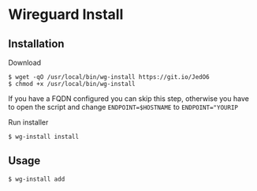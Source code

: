# Wireguard Install
## Installation
Download
```shell
$ wget -qO /usr/local/bin/wg-install https://git.io/JedO6
$ chmod +x /usr/local/bin/wg-install
```
If you have a FQDN configured you can skip this step, otherwise you have to open the script and change `ENDPOINT=$HOSTNAME` to `ENDPOINT="YOURIP`

Run installer
```shell
$ wg-install install
```

## Usage


```shell
$ wg-install add
```
